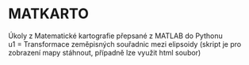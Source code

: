 # MATKARTO
Úkoly z Matematické kartografie přepsané z MATLAB do Pythonu\
u1 = Transformace zeměpisných souřadnic mezi elipsoidy (skript je pro zobrazení mapy stáhnout, případně lze využit html soubor)
